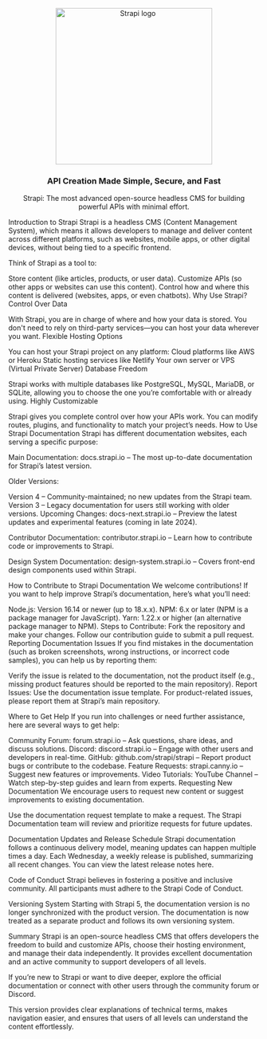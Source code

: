 <p align="center"> <a href="https://strapi.io"> <img src="./docusaurus/static/img/logo.png" width="314px" alt="Strapi logo" /> </a> </p> <h3 align="center">API Creation Made Simple, Secure, and Fast</h3> <p align="center">Strapi: The most advanced open-source headless CMS for building powerful APIs with minimal effort.</p>
Introduction to Strapi
Strapi is a headless CMS (Content Management System), which means it allows developers to manage and deliver content across different platforms, such as websites, mobile apps, or other digital devices, without being tied to a specific frontend.

Think of Strapi as a tool to:

Store content (like articles, products, or user data).
Customize APIs (so other apps or websites can use this content).
Control how and where this content is delivered (websites, apps, or even chatbots).
Why Use Strapi?
Control Over Data

With Strapi, you are in charge of where and how your data is stored. You don't need to rely on third-party services—you can host your data wherever you want.
Flexible Hosting Options

You can host your Strapi project on any platform:
Cloud platforms like AWS or Heroku
Static hosting services like Netlify
Your own server or VPS (Virtual Private Server)
Database Freedom

Strapi works with multiple databases like PostgreSQL, MySQL, MariaDB, or SQLite, allowing you to choose the one you’re comfortable with or already using.
Highly Customizable

Strapi gives you complete control over how your APIs work. You can modify routes, plugins, and functionality to match your project’s needs.
How to Use Strapi Documentation
Strapi has different documentation websites, each serving a specific purpose:

Main Documentation:
docs.strapi.io – The most up-to-date documentation for Strapi’s latest version.

Older Versions:

Version 4 – Community-maintained; no new updates from the Strapi team.
Version 3 – Legacy documentation for users still working with older versions.
Upcoming Changes:
docs-next.strapi.io – Preview the latest updates and experimental features (coming in late 2024).

Contributor Documentation:
contributor.strapi.io – Learn how to contribute code or improvements to Strapi.

Design System Documentation:
design-system.strapi.io – Covers front-end design components used within Strapi.

How to Contribute to Strapi Documentation
We welcome contributions! If you want to help improve Strapi’s documentation, here’s what you’ll need:

Node.js: Version 16.14 or newer (up to 18.x.x).
NPM: 6.x or later (NPM is a package manager for JavaScript).
Yarn: 1.22.x or higher (an alternative package manager to NPM).
Steps to Contribute:
Fork the repository and make your changes.
Follow our contribution guide to submit a pull request.
Reporting Documentation Issues
If you find mistakes in the documentation (such as broken screenshots, wrong instructions, or incorrect code samples), you can help us by reporting them:

Verify the issue is related to the documentation, not the product itself (e.g., missing product features should be reported to the main repository).
Report Issues: Use the documentation issue template.
For product-related issues, please report them at Strapi’s main repository.

Where to Get Help
If you run into challenges or need further assistance, here are several ways to get help:

Community Forum: forum.strapi.io – Ask questions, share ideas, and discuss solutions.
Discord: discord.strapi.io – Engage with other users and developers in real-time.
GitHub: github.com/strapi/strapi – Report product bugs or contribute to the codebase.
Feature Requests: strapi.canny.io – Suggest new features or improvements.
Video Tutorials: YouTube Channel – Watch step-by-step guides and learn from experts.
Requesting New Documentation
We encourage users to request new content or suggest improvements to existing documentation.

Use the documentation request template to make a request. The Strapi Documentation team will review and prioritize requests for future updates.

Documentation Updates and Release Schedule
Strapi documentation follows a continuous delivery model, meaning updates can happen multiple times a day. Each Wednesday, a weekly release is published, summarizing all recent changes. You can view the latest release notes here.

Code of Conduct
Strapi believes in fostering a positive and inclusive community. All participants must adhere to the Strapi Code of Conduct.

Versioning System
Starting with Strapi 5, the documentation version is no longer synchronized with the product version. The documentation is now treated as a separate product and follows its own versioning system.

Summary
Strapi is an open-source headless CMS that offers developers the freedom to build and customize APIs, choose their hosting environment, and manage their data independently. It provides excellent documentation and an active community to support developers of all levels.

If you’re new to Strapi or want to dive deeper, explore the official documentation or connect with other users through the community forum or Discord.

This version provides clear explanations of technical terms, makes navigation easier, and ensures that users of all levels can understand the content effortlessly.
